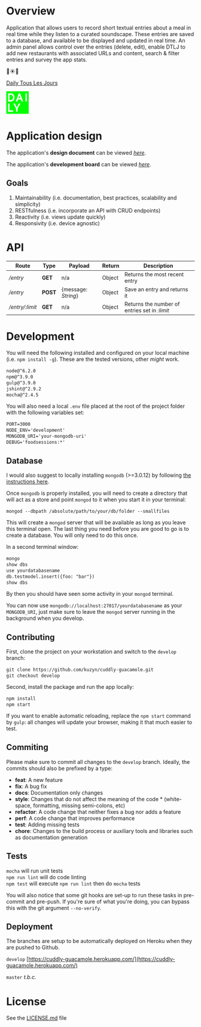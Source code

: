 # Overview

Application that allows users to record short textual entries about a meal in real time while they listen to a curated soundscape. These entries are saved to a database, and available to be displayed and updated in real time. An admin panel allows control over the entries (delete, edit), enable DTLJ to add new restaurants with associated URLs and content, search & filter entries and survey the app stats.

:dancers::sunny::dancers:

[Daily Tous Les Jours](http://www.dailytouslesjours.com/)

![alt tag](./app/_public/assets/dtlj-logo.png)

# Application design

The application's **design document** can be viewed _[here](./app/_public/assets/DTLJ_FoodSessions.pdf)_.

The application's **development board** can be viewed _[here](https://trello.com/b/cQA9OOXq/dtlj-fs)_.

## Goals

1. Maintainability (i.e. documentation, best practices, scalability and simplicity)
2. RESTfulness (i.e. incorporate an API with CRUD endpoints)
3. Reactivity (i.e. views update quickly)
4. Responsivity (i.e. device agnostic)

# API

Route           | Type     | Payload             | Return | Description
--------------- | -------- | ------------------- | ------ | ---------------------------------------------
_/entry_        | **GET**  | n/a                 | Object | Returns the most recent entry
_/entry_        | **POST** | {message: _String_} | Object | Save an entry and returns it
_/entry/:limit_ | **GET**  | n/a                 | Object | Returns the number of entries set in _:limit_

# Development

You will need the following installed and configured on your local machine (i.e. `npm install -g`). These are the tested versions, other _might_ work.

```
node@^6.2.0
npm@^3.9.0
gulp@^3.9.0
jshint@^2.9.2
mocha@^2.4.5
```

You will also need a local `.env` file placed at the root of the project folder with the following variables set:

```
PORT=3000
NODE_ENV='development'
MONGODB_URI='your-mongodb-uri'
DEBUG='foodsessions:*'
```

## Database

I would also suggest to locally installing `mongodb` (>=3.0.12) by following [the instructions here](https://docs.mongodb.com/manual/installation/).

Once `mongodb` is properly installed, you will need to create a directory that will act as a store and point `mongod` to it when you start it in your terminal:

```
mongod --dbpath /absolute/path/to/your/db/folder --smallfiles
```

This will create a `mongod` server that will be available as long as you leave this terminal open. The last thing you need before you are good to go is to create a database. You will only need to do this once.

In a second terminal window:

```
mongo
show dbs
use yourdatabasename
db.testmodel.insert({foo: "bar"})
show dbs
```

By then you should have seen some activity in your `mongod` terminal.

You can now use `mongodb://localhost:27017/yourdatabasename` as your `MONGODB_URI`, just make sure to leave the `mongod` server running in the background when you develop.

## Contributing

First, clone the project on your workstation and switch to the `develop` branch:

```
git clone https://github.com/kuzyn/cuddly-guacamole.git
git checkout develop
```

Second, install the package and run the app locally:

```
npm install
npm start
```

If you want to enable automatic reloading, replace the `npm start` command by `gulp`: all changes will update your browser, making it that much easier to test.

## Commiting

Please make sure to commit all changes to the `develop` branch. Ideally, the commits should also be prefixed by a type:

- **feat**: A new feature
- **fix**: A bug fix
- **docs**: Documentation only changes
- **style**: Changes that do not affect the meaning of the code * (white-space, formatting, missing semi-colons, etc)
- **refactor**: A code change that neither fixes a bug nor adds a feature
- **perf**: A code change that improves performance
- **test**: Adding missing tests
- **chore**: Changes to the build process or auxiliary tools and libraries such as documentation generation

## Tests

`mocha` will run unit tests<br>
`npm run lint` will do code linting<br>
`npm test` will execute `npm run lint` then do `mocha` tests

You will also notice that some git hooks are set-up to run these tasks in pre-commit and pre-push. If you're sure of what you're doing, you can bypass this with the git argument `--no-verify`.

## Deployment

The branches are setup to be automatically deployed on Heroku when they are pushed to Github.

```develop```
[https://cuddly-guacamole.herokuapp.com/](https://cuddly-guacamole.herokuapp.com/)

```master```
_t.b.c._

# License

See the [LICENSE.md](LICENCE.md) file
